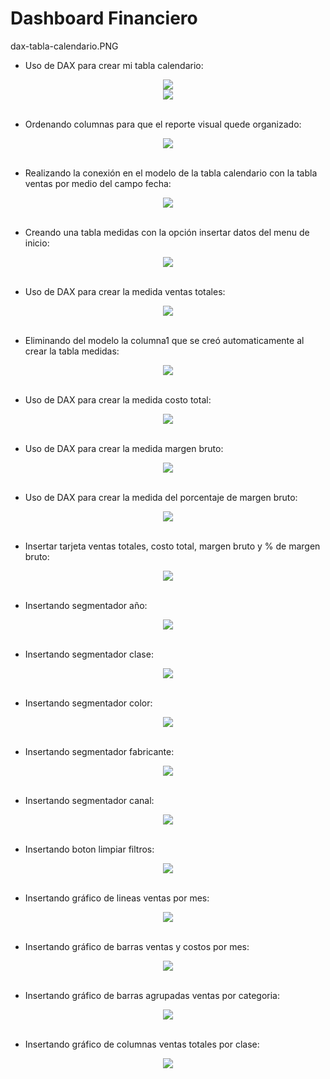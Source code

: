 # Dashboard Financiero

dax-tabla-calendario.PNG

- Uso de DAX para crear mi tabla calendario:
<div align="center">
  <img  src="https://raw.githubusercontent.com/WilliamLopez663/Dashboard-Financiero/main/assets/images/dax-tabla-calendario.PNG">
</div>
<div align="center">
  <img  src="https://raw.githubusercontent.com/WilliamLopez663/Dashboard-Financiero/main/assets/images/tabla-calendario-creada.PNG">
</div>
<br>

- Ordenando columnas para que el reporte visual quede organizado:
<div align="center">
  <img  src="https://raw.githubusercontent.com/WilliamLopez663/Dashboard-Financiero/main/assets/images/ordenar-columnas.PNG">
</div>
<br>

- Realizando la conexión en el modelo de la tabla calendario con la tabla ventas por medio del campo fecha:
<div align="center">
  <img  src="https://raw.githubusercontent.com/WilliamLopez663/Dashboard-Financiero/main/assets/images/conexion-modelo-ventas-calendario.PNG">
</div>
<br>

- Creando una tabla medidas con la opción insertar datos del menu de inicio:
<div align="center">
  <img  src="https://raw.githubusercontent.com/WilliamLopez663/Dashboard-Financiero/main/assets/images/insertar-datos-tabla-medidas.PNG">
</div>
<br>

- Uso de DAX para crear la medida ventas totales:
<div align="center">
  <img  src="https://raw.githubusercontent.com/WilliamLopez663/Dashboard-Financiero/main/assets/images/medida-ventas-totales.PNG">
</div>
<br>

- Eliminando del modelo la columna1 que se creó automaticamente al crear la tabla medidas:
<div align="center">
  <img  src="https://raw.githubusercontent.com/WilliamLopez663/Dashboard-Financiero/main/assets/images/eliminando-columna1-del-modelo.PNG">
</div>
<br>

- Uso de DAX para crear la medida costo total:
<div align="center">
  <img  src="https://raw.githubusercontent.com/WilliamLopez663/Dashboard-Financiero/main/assets/images/medida-costo-total.PNG">
</div>
<br>

- Uso de DAX para crear la medida margen bruto:
<div align="center">
  <img  src="https://raw.githubusercontent.com/WilliamLopez663/Dashboard-Financiero/main/assets/images/medida-margen-bruto.PNG">
</div>
<br>

- Uso de DAX para crear la medida del porcentaje de margen bruto:
<div align="center">
  <img  src="https://raw.githubusercontent.com/WilliamLopez663/Dashboard-Financiero/main/assets/images/medida-porcentaje-margen-bruto.PNG">
</div>
<br>

- Insertar tarjeta ventas totales, costo total, margen bruto y % de margen bruto:
<div align="center">
  <img  src="https://raw.githubusercontent.com/WilliamLopez663/Dashboard-Financiero/main/assets/images/insertar-tarjeta-ventas-costo-margen.PNG">
</div>
<br>

- Insertando segmentador año:
<div align="center">
  <img  src="https://raw.githubusercontent.com/WilliamLopez663/Dashboard-Financiero/main/assets/images/insertando-segmentador-año.PNG">
</div>
<br>

- Insertando segmentador clase:
<div align="center">
  <img  src="https://raw.githubusercontent.com/WilliamLopez663/Dashboard-Financiero/main/assets/images/insertando-segmentador-clase.PNG">
</div>
<br>

- Insertando segmentador color:
<div align="center">
  <img  src="https://raw.githubusercontent.com/WilliamLopez663/Dashboard-Financiero/main/assets/images/insertando-segmentador-color.PNG">
</div>
<br>

- Insertando segmentador fabricante:
<div align="center">
  <img  src="https://raw.githubusercontent.com/WilliamLopez663/Dashboard-Financiero/main/assets/images/insertando-segmentador-fabricante.PNG">
</div>
<br>

- Insertando segmentador canal:
<div align="center">
  <img  src="https://raw.githubusercontent.com/WilliamLopez663/Dashboard-Financiero/main/assets/images/insertando-segmentador-canal.PNG">
</div>
<br>

- Insertando boton limpiar filtros:
<div align="center">
  <img  src="https://raw.githubusercontent.com/WilliamLopez663/Dashboard-Financiero/main/assets/images/insertando-boton-limpiar-filtros.PNG">
</div>
<br>

- Insertando gráfico de lineas ventas por mes:
<div align="center">
  <img  src="https://raw.githubusercontent.com/WilliamLopez663/Dashboard-Financiero/main/assets/images/insertar-grafico-lineas-ventas-totales-mes.PNG">
</div>
<br>

- Insertando gráfico de barras ventas y costos por mes:
<div align="center">
  <img  src="https://raw.githubusercontent.com/WilliamLopez663/Dashboard-Financiero/main/assets/images/insertando-grafico-barras-ventas-costo.PNG">
</div>
<br>

- Insertando gráfico de barras agrupadas ventas por categoria:
<div align="center">
  <img  src="https://raw.githubusercontent.com/WilliamLopez663/Dashboard-Financiero/main/assets/images/insertar-grafico-barras-agrupadas-ventas-categoria.PNG">
</div>
<br>

- Insertando gráfico de columnas ventas totales por clase:
<div align="center">
  <img  src="https://raw.githubusercontent.com/WilliamLopez663/Dashboard-Financiero/main/assets/images/insertar-grafico-ventas-totales-clase.PNG">
</div>
<br>

